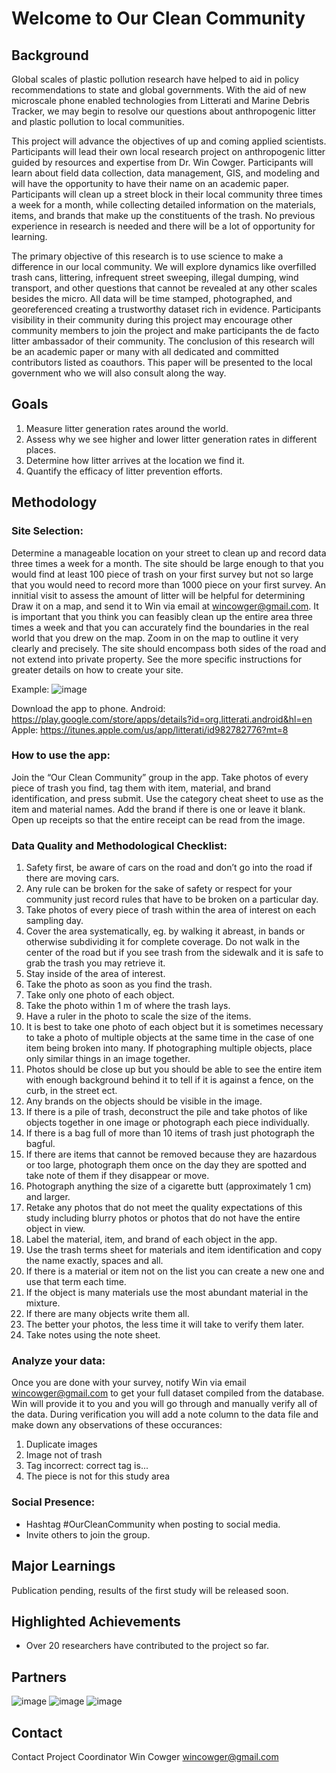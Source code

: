 # Welcome to Our Clean Community

## Background
Global scales of plastic pollution research have helped to aid in policy recommendations to state and global governments. With the aid of new microscale phone enabled technologies from Litterati and Marine Debris Tracker, we may begin to resolve our questions about anthropogenic litter and plastic pollution to local communities. 

This project will advance the objectives of up and coming applied scientists. Participants will lead their own local research project on anthropogenic litter guided by resources and expertise from Dr. Win Cowger. Participants will learn about field data collection, data management, GIS, and modeling and will have the opportunity to have their name on an academic paper. Participants will clean up a street block in their local community three times a week for a month, while collecting detailed information on the materials, items, and brands that make up the constituents of the trash. No previous experience in research is needed and there will be a lot of opportunity for learning. 

The primary objective of this research is to use science to make a difference in our local community. We will explore dynamics like overfilled trash cans, littering, infrequent street sweeping, illegal dumping, wind transport, and other questions that cannot be revealed at any other scales besides the micro. All data will be time stamped, photographed, and georeferenced creating a trustworthy dataset rich in evidence. Participants visibility in their community during this project may encourage other community members to join the project and make participants the de facto litter ambassador of their community. The conclusion of this research will be an academic paper or many with all dedicated and committed contributors listed as coauthors. This paper will be presented to the local government who we will also consult along the way. 

## Goals
1. Measure litter generation rates around the world. 
2. Assess why we see higher and lower litter generation rates in different places. 
3. Determine how litter arrives at the location we find it. 
4. Quantify the efficacy of litter prevention efforts. 

## Methodology
### Site Selection:

Determine a manageable location on your street to clean up and record data three times a week for a month. The site should be large enough to that you would find at least 100 piece of trash on your first survey but not so large that you would need to record more than 1000 piece on your first survey. An innitial visit to assess the amount of litter will be helpful for determining  Draw it on a map, and send it to Win via email at wincowger@gmail.com. It is important that you think you can feasibly clean up the entire area three times a week and that you can accurately find the boundaries in the real world that you drew on the map. Zoom in on the map to outline it very clearly and precisely. The site should encompass both sides of the road and not extend into private property. See the more specific instructions for greater details on how to create your site.

Example:
![image](https://user-images.githubusercontent.com/26821843/136639726-50feba9e-5096-41b2-8a5d-a9b510b868d5.png)


Download the app to phone. 
Android: https://play.google.com/store/apps/details?id=org.litterati.android&hl=en
Apple: https://itunes.apple.com/us/app/litterati/id982782776?mt=8


### How to use the app:
Join the “Our Clean Community” group in the app. Take photos of every piece of trash you find, tag them with item, material, and brand identification, and press submit. Use the category cheat sheet to use as the item and material names. Add the brand if there is one or leave it blank. Open up receipts so that the entire receipt can be read from the image.


### Data Quality and Methodological  Checklist: 
1. Safety first, be aware of cars on the road and don’t go into the road if there are moving cars.
2. Any rule can be broken for the sake of safety or respect for your community just record rules that have to be broken on a particular day.
3. Take photos of every piece of trash within the area of interest on each sampling day.
4. Cover the area systematically, eg. by walking it abreast, in bands or otherwise subdividing it for complete coverage. Do not walk in the center of the road but if you see trash from the sidewalk and it is safe to grab the trash you may retrieve it.
5. Stay inside of the area of interest.
6. Take the photo as soon as you find the trash.
7. Take only one photo of each object.
8. Take the photo within 1 m of where the trash lays.
9. Have a ruler in the photo to scale the size of the items. 
10. It is best to take one photo of each object but it is sometimes necessary to take a photo of multiple objects at the same time in the case of one item being broken into many. If photographing multiple objects, place only similar things in an image together.
11. Photos should be close up but you should be able to see the entire item with enough background behind it to tell if it is against a fence, on the curb, in the street ect.
12. Any brands on the objects should be visible in the image.
13. If there is a pile of trash, deconstruct the pile and take photos of like objects together in one image or photograph each piece individually.
14. If there is a bag full of more than 10 items of trash just photograph the bagful. 
15. If there are items that cannot be removed because they are hazardous or too large, photograph them once on the day they are spotted and take note of them if they disappear or move. 
16. Photograph anything the size of a cigarette butt (approximately 1 cm) and larger.
17. Retake any photos that do not meet the quality expectations of this study including blurry photos or photos that do not have the entire object in view. 
18. Label the material, item, and brand of each object in the app. 
19. Use the trash terms sheet for materials and item identification and copy the name exactly, spaces and all. 
20. If there is a material or item not on the list you can create a new one and use that term each time.
21. If the object is many materials use the most abundant material in the mixture.
22. If there are many objects write them all.
23. The better your photos, the less time it will take to verify them later.
24. Take notes using the note sheet.

### Analyze your data:

Once you are done with your survey, notify Win via email wincowger@gmail.com to get your full dataset compiled from the database. Win will provide it to you and you will go through and manually verify all of the data. During verification you will add a note column to the data file and make down any observations of these occurances:
1. Duplicate images
2. Image not of trash
3. Tag incorrect: correct tag is...
4. The piece is not for this study area

### Social Presence:

- Hashtag #OurCleanCommunity when posting to social media. 
- Invite others to join the group.

## Major Learnings
Publication pending, results of the first study will be released soon. 

## Highlighted Achievements
- Over 20 researchers have contributed to the project so far. 

## Partners
![image](https://user-images.githubusercontent.com/26821843/136639629-98e3374a-5101-43a1-91d4-a95e46d125fe.png)
![image](https://user-images.githubusercontent.com/26821843/136639000-191ff00d-603f-4363-87d8-bfd2180558ea.png)
![image](https://user-images.githubusercontent.com/26821843/136639598-15db300d-51fc-4a5c-832d-9ea47b18639f.png)


## Contact
Contact Project Coordinator Win Cowger <wincowger@gmail.com>
